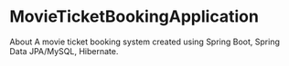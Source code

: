 # MovieTicketBookingApplication
About A movie ticket booking system created using Spring Boot, Spring Data JPA/MySQL, Hibernate.
